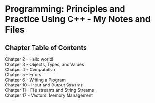 # Programming: Principles and Practice Using C++ - My Notes and Files

## Chapter Table of Contents
Chatper 2 - Hello world!\
Chatper 3 - Objects, Types, and Values\
Chatper 4 - Computation\
Chatper 5 - Errors\
Chatper 6 - Writing a Program\
Chatper 10 - Input and Output Streams\
Chatper 11 - File streams and String Streams\
Chatper 17 - Vectors: Memory Management
